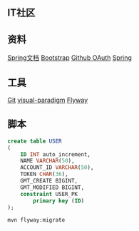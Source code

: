 ## IT社区

## 资料
[Spring文档](https://spring.io/guides)
[Bootstrap](https://v3.bootcss.com/getting-started/)
[Github OAuth](https://developer.github.com/apps/building-oauth-apps/)
[Spring](https://docs.spring.io/spring-boot/docs/2.0.0.RC1/reference/htmlsingle/#boot-features-embedded-database-support)
## 工具
[Git](https://git-scm.com/)
[visual-paradigm](https://www.visual-paradigm.com)
[Flyway](https://flywaydb.org/getstarted/firststeps/maven)
## 脚本
```sql
create table USER
(
	ID INT auto_increment,
	NAME VARCHAR(50),
	ACCOUNT_ID VARCHAR(50),
	TOKEN CHAR(36),
	GMT_CREATE BIGINT,
	GMT_MODIFIED BIGINT,
	constraint USER_PK
		primary key (ID)
);

```

```bash
mvn flyway:migrate
```